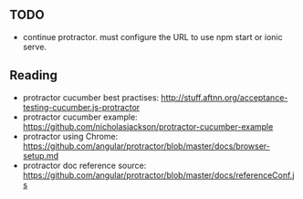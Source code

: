 
## TODO

- continue protractor. must configure the URL to use npm start or ionic serve.

## Reading

- protractor cucumber best practises: http://stuff.aftnn.org/acceptance-testing-cucumber.js-protractor
- protractor cucumber example: https://github.com/nicholasjackson/protractor-cucumber-example
- protractor using Chrome: https://github.com/angular/protractor/blob/master/docs/browser-setup.md
- protractor doc reference source: https://github.com/angular/protractor/blob/master/docs/referenceConf.js
